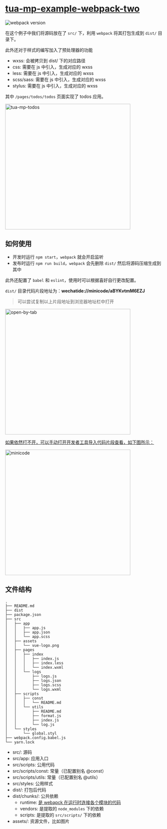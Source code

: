 # [tua-mp-example-webpack-two](https://github.com/tuateam/tua-mp/tree/master/examples/webpack-two)

![webpack version](https://img.shields.io/badge/webpack-%5E4.8.1-green.svg)

在这个例子中我们将源码放在了 `src/` 下，利用 `webpack` 将其打包生成到 `dist/` 目录下。

此外还对于样式的编写加入了预处理器的功能

* wxss: 会被拷贝到 dist/ 下的对应路径
* css: 需要在 js 中引入，生成对应的 wxss
* less: 需要在 js 中引入，生成对应的 wxss
* scss/sass: 需要在 js 中引入，生成对应的 wxss
* stylus: 需要在 js 中引入，生成对应的 wxss

其中 `/pages/todos/todos` 页面实现了 todos 应用。

<image src="../../doc/imgs/tua-mp-todos.gif" width="400" alt="tua-mp-todos" />

## 如何使用
* 开发时运行 `npm start`，`webpack` 就会开启监听
* 发布时运行 `npm run build`，`webpack` 会先删除 `dist/` 然后将源码压缩生成到其中

此外还配置了 `babel` 和 `eslint`，使用时可以根据喜好自行更改配置。

`dist/` 目录代码片段地址为：**wechatide://minicode/aBYKvtmM6EZJ**

> 可以尝试复制以上片段地址到浏览器地址栏中打开

<image src="../../doc/imgs/open-by-tab.png" width="400" alt="open-by-tab" />

[如果依然打不开，可以手动打开开发者工具导入代码片段查看，如下图所示：](https://developers.weixin.qq.com/miniprogram/dev/devtools/minicode.html)

<image src="../../doc/imgs/minicode.png" width="400" alt="minicode" />

## 文件结构

```
.
├── README.md
├── dist
├── package.json
├── src
│   ├── app
│   │   ├── app.js
│   │   ├── app.json
│   │   └── app.scss
│   ├── assets
│   │   └── vue-logo.png
│   ├── pages
│   │   ├── index
│   │   │   ├── index.js
│   │   │   ├── index.less
│   │   │   └── index.wxml
│   │   └── logs
│   │       ├── logs.js
│   │       ├── logs.json
│   │       ├── logs.scss
│   │       └── logs.wxml
│   ├── scripts
│   │   ├── const
│   │   │   └── README.md
│   │   └── utils
│   │       ├── README.md
│   │       ├── format.js
│   │       ├── index.js
│   │       └── log.js
│   └── styles
│       └── global.styl
├── webpack.config.babel.js
└── yarn.lock
```

* src/: 源码
* src/app: 应用入口
* src/scripts: 公用代码
* src/scripts/const: 常量（已配置别名 @const）
* src/scripts/utils: 常量（已配置别名 @utils）
* src/styles: 公用样式
* dist/: 打包后代码
* dist/chunks/: 公共依赖
    * runtime: [是 webapck 在运行时连接各个模块的代码](https://doc.webpack-china.org/concepts/manifest/#runtime)
    * vendors: 是提取的 `node_modules` 下的依赖
    * scripts: 是提取的 `src/scripts/` 下的依赖
* assets/: 资源文件，比如图片
